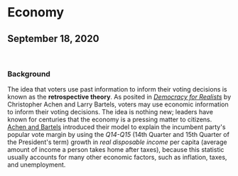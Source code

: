# Economy

## September 18, 2020

<br>

### Background

The idea that voters use past information to inform their voting decisions is known as the **retrospective theory**. As posited in [*Democracy for Realists*](https://muse-jhu-edu.ezp-prod1.hul.harvard.edu/chapter/2341025) by Christopher Achen and Larry Bartels, voters may use economic information to inform their voting decisions. The idea is nothing new; leaders have known for centuries that the economy is a pressing matter to citizens. [Achen and Bartels](https://muse-jhu-edu.ezp-prod1.hul.harvard.edu/chapter/2341029) introduced their model to explain the incumbent party's popular vote margin by using the *Q14-Q15* (14th Quarter and 15th Quarter of the President's term) growth in *real disposable income* per capita (average amount of income a person takes home after taxes), because this statistic usually accounts for many other economic factors, such as inflation, taxes, and unemployment.
